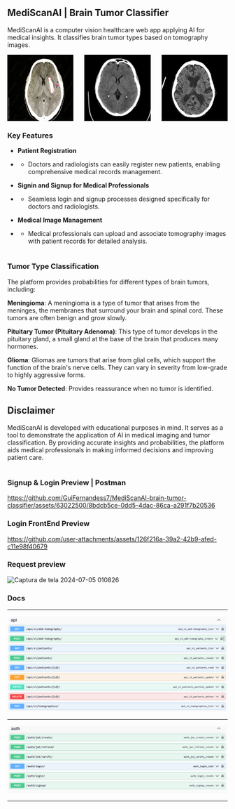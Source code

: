 ## MediScanAI | Brain Tumor Classifier

MediScanAI is a computer vision healthcare web app applying AI for medical insights. It classifies brain tumor types based on tomography images.

<div style="display: flex; justify-content: space-between;">
    <img src="media/brain/brain1.jpg" alt="Tomograhpy" style="width: 30%; height: auto;">
    <img src="media/brain/brain2.jpg" alt="Tomography 2" style="width: 30%;">
    <img src="media/brain/brain3.jpg" alt="Tomography 3" style="width: 30%;">
</div>

### Key Features

- **Patient Registration**

- - Doctors and radiologists can easily register new patients, enabling comprehensive medical records management.

- **Signin and Signup for Medical Professionals**

- - Seamless login and signup processes designed specifically for doctors and radiologists.

- **Medical Image Management**

- - Medical professionals can upload and associate tomography images with patient records for detailed analysis.

#

### **Tumor Type Classification**

The platform provides probabilities for different types of brain tumors, including:

**Meningioma**: A meningioma is a type of tumor that arises from the meninges, the membranes that surround your brain and spinal cord. These tumors are often benign and grow slowly.

**Pituitary Tumor (Pituitary Adenoma)**: This type of tumor develops in the pituitary gland, a small gland at the base of the brain that produces many hormones.

**Glioma**: Gliomas are tumors that arise from glial cells, which support the function of the brain's nerve cells. They can vary in severity from low-grade to highly aggressive forms.

**No Tumor Detected**: Provides reassurance when no tumor is identified.

## Disclaimer

MediScanAI is developed with educational purposes in mind. It serves as a tool to demonstrate the application of AI in medical imaging and tumor classification. By providing accurate insights and probabilities, the platform aids medical professionals in making informed decisions and improving patient care.

#

### Signup & Login Preview | Postman

https://github.com/GuiFernandess7/MediScanAI-brain-tumor-classifier/assets/63022500/8bdcb5ce-0dd5-4dac-86ca-a291f7b20536

### Login FrontEnd Preview

https://github.com/user-attachments/assets/126f216a-39a2-42b9-afed-c11e98f40679

### Request preview

<img width="623" alt="Captura de tela 2024-07-05 010826" src="https://github.com/GuiFernandess7/MediScanAI-brain-tumor-classifier/assets/63022500/26dc3745-5aec-4041-921a-ff246dc59983">

### Docs

<hr>

![image info](media/docs/swagger-mediscanai.png)

<hr>

![image info](media/docs/auth-swagger.png)

<hr>
